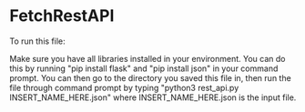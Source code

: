 # FetchRestAPI

To run this file:

Make sure you have all libraries installed in your environment. You can do this by running "pip install flask" and "pip install json" in your command prompt. You can then go to the directory you saved this file in, then run the file through command prompt by typing "python3 rest_api.py INSERT_NAME_HERE.json" where INSERT_NAME_HERE.json is the input file.
